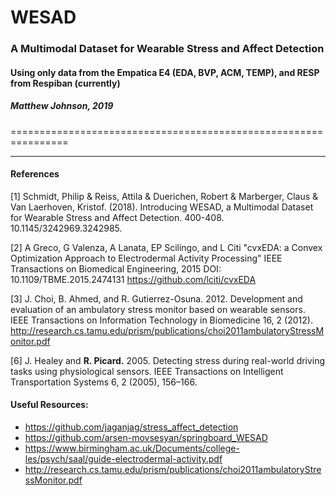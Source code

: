 # WESAD
###  A Multimodal Dataset for Wearable Stress and Affect Detection
#### Using only data from the Empatica E4 (EDA, BVP, ACM, TEMP), and RESP from Respiban (currently)


##### Matthew Johnson, 2019

================================================================







------------
   
#### References

[1] Schmidt, Philip & Reiss, Attila & Duerichen, Robert & Marberger, Claus & Van Laerhoven, Kristof. (2018). Introducing WESAD, a Multimodal Dataset for Wearable Stress and Affect Detection. 400-408. 10.1145/3242969.3242985. 

[2] A Greco, G Valenza, A Lanata, EP Scilingo, and L Citi
"cvxEDA: a Convex Optimization Approach to Electrodermal Activity Processing"
IEEE Transactions on Biomedical Engineering, 2015
DOI: 10.1109/TBME.2015.2474131
https://github.com/lciti/cvxEDA

[3] J. Choi, B. Ahmed, and R. Gutierrez-Osuna. 2012. Development and evaluation
of an ambulatory stress monitor based on wearable sensors. IEEE Transactions
on Information Technology in Biomedicine 16, 2 (2012).  
    http://research.cs.tamu.edu/prism/publications/choi2011ambulatoryStressMonitor.pdf
    
    
[6] J. Healey and **R. Picard.** 2005. Detecting stress during real-world driving tasks
using physiological sensors. IEEE Transactions on Intelligent Transportation
Systems 6, 2 (2005), 156–166.  


#### Useful Resources:
- https://github.com/jaganjag/stress_affect_detection
- https://github.com/arsen-movsesyan/springboard_WESAD
- https://www.birmingham.ac.uk/Documents/college-les/psych/saal/guide-electrodermal-activity.pdf
- http://research.cs.tamu.edu/prism/publications/choi2011ambulatoryStressMonitor.pdf
